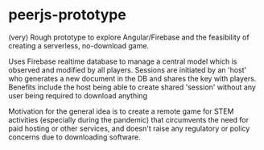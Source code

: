 # peerjs-prototype
(very) Rough prototype to explore Angular/Firebase and the feasibility of creating a serverless, no-download game.

Uses Firebase realtime database to manage a central model which is observed and modified by all players. Sessions are initiated by an 'host' who generates a new document in the DB and shares the key with players. Benefits include the host being able to create shared 'session' without any user being required to download anything

Motivation for the general idea is to create a remote game for STEM activities (especially during the pandemic) that circumvents the need for paid hosting or other services, and doesn't raise any regulatory or policy concerns due to downloading software.
